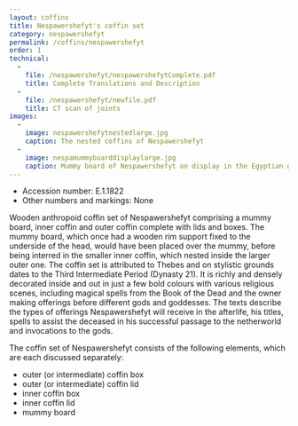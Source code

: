 ```yaml
---
layout: coffins
title: Nespawershefyt's coffin set
category: nespawershefyt
permalink: /coffins/nespawershefyt
order: 1
technical:
  -
    file: /nespawershefyt/nespawershefytComplete.pdf
    title: Complete Translations and Description
  -
    file: /nespawershefyt/newfile.pdf
    title: CT scan of joints
images:
  -
    image: nespawershefytnestedlarge.jpg
    caption: The nested coffins of Nespawershefyt
  -
    image: nespamummyboarddisplaylarge.jpg
    caption: Mummy board of Nespawershefyt on display in the Egyptian galleries at the Fitzwilliam Museum.
---
```

* Accession number: E.1.1822
* Other numbers and markings: None

Wooden anthropoid coffin set of Nespawershefyt comprising a mummy board, inner coffin and outer coffin complete with lids
and boxes. The mummy board, which once had a wooden rim support fixed to the underside of the head, would have been placed
over the mummy, before being interred in the smaller inner coffin, which nested inside the larger outer one. The coffin
set is attributed to Thebes and on stylistic grounds dates to the Third Intermediate Period (Dynasty 21). It is richly
and densely decorated inside and out in just a few bold colours with various religious scenes, including magical spells
from the Book of the Dead and the owner making offerings before different gods and goddesses. The texts describe the
types of offerings Nespawershefyt will receive in the afterlife, his titles, spells to assist the deceased in his successful passage to the netherworld and invocations to the gods.

The coffin set of Nespawershefyt consists of the following elements, which are each discussed separately:

* outer (or intermediate) coffin box
* outer (or intermediate) coffin lid
* inner coffin box
* inner coffin lid
* mummy board
